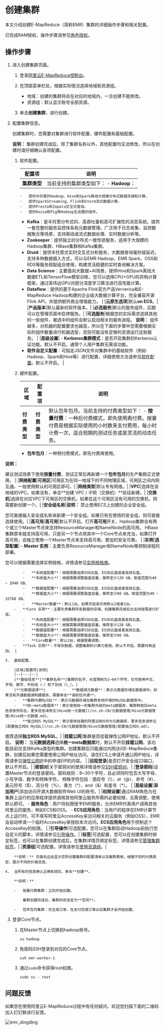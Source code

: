 # 创建集群

本文介绍创建E-MapReduce（简称EMR）集群的详细操作步骤和相关配置。

已完成RAM授权，操作步骤请参见[角色授权](/cn.zh-CN/集群管理/集群规划/角色授权.md)。

## 操作步骤

1.  进入创建集群页面。

    1.  登录[阿里云E-MapReduce控制台](https://emr.console.aliyun.com/)。

    2.  在顶部菜单栏处，根据实际情况选择地域和资源组。

        -   地域：创建的集群将会在对应的地域内，一旦创建不能修改。
        -   资源组：默认显示账号全部资源。
    3.  单击**创建集群**，进行创建。

2.  配置集群信息。

    创建集群时，您需要对集群进行软件配置、硬件配置和基础配置。

    **说明：** 集群创建完成后，除了集群名称以外，其他配置均无法修改，所以在创建时请仔细确认各项配置。

    1.  软件配置。

        |配置项|说明|
        |---|--|
        |**集群类型**|当前支持的集群类型如下：         -   **Hadoop**：
            -   提供半托管的Hadoop、Hive和Spark离线大规模分布式数据存储和计算。
            -   提供SparkStreaming、Flink和Storm流式数据计算。
            -   提供Presto和Impala交互式查询。
            -   提供Oozie和Pig等Hadoop生态圈的组件。
        -   **Kafka**：是半托管分布式的、高吞吐量和高可扩展性的消息系统。提供一套完整的服务监控体系和元数据管理。广泛用于日志收集、监控数据聚合等场景，支持离线或流式数据处理、实时数据分析等。
        -   **Zookeeper**：提供独立的分布式一致性锁服务，适用于大规模的Hadoop集群、HBase集群和Kafka集群。
        -   **Druid**：提供半托管式实时交互式分析服务，大数据查询毫秒级延迟，支持多种数据摄入方式，可以与EMR Hadoop、EMR Spark、OSS和RDS等服务搭配组合使用，构建灵活稳健的实时查询解决方案。
        -   **Data Science**：主要面向大数据+AI场景，提供Hive和Spark离线大数据ETL和TensorFlow模型训练，您可以选择CPU+GPU的异构计算框架，通过英伟达GPU对部分深度学习算法进行高性能计算。
        -   **Dataflow**：提供的基于Apache Flink官方产品Ververica和E-MapReduce Hadoop构建的企业级大数据计算平台，完全兼容开源Flink API，并提供额外商业增值能力。 |
        |**云原生选项**|默认**on ECS**。|
        |**产品版本**|默认最新的软件版本。|
        |**必选服务**|默认的服务组件，后期可以在管理页面中启停服务。|
        |**可选服务**|根据您的实际需求选择其他的一些组件，被选中的组件会默认启动相关的服务进程。 **说明：** 组件越多，对机器的配置要求也越高，所以在下面的步骤中您需要根据实际的组件数量进行机器选型，否则可能没有足够的资源运行这些服务。 |
        |**高级设置**|        -   **Kerberos集群模式**：是否开启集群的Kerberos认证功能。默认不开启。通常个人用户集群无需该功能。
        -   **软件自定义配置**：可指定JSON文件对集群中的基础软件（例如Hadoop、Spark和Hive等）进行配置，详细使用方法请参见[软件配置](/cn.zh-CN/集群管理/集群配置/配置软件自定义.md)。默认不开启。 |

    2.  硬件配置。

        |区域|配置项|说明|
        |--|---|--|
        |**付费类型**|**付费类型**|默认包年包月。当前支持的付费类型如下：         -   **按量付费**：一种后付费模式，即先使用再付费。按量付费是根据实际使用的小时数来支付费用，每小时计费一次，适合短期的测试任务或是灵活的动态任务。
        -   **包年包月**：一种预付费模式，即先付费再使用。

**说明：**

建议测试场景下使用**按量付费**，测试正常后再新建一个**包年包月**的生产集群正式使用。 |
        |**网络配置**|**可用区**|可用区为在同一地域下的不同物理区域，可用区之间内网互通。一般使用默认的可用区即可。|
        |**网络类型**|默认专有网络。|
        |**VPC**|选择在该地域的VPC。如果没有，单击**创建 VPC / 子网（交换机）**前往新建。|
        |**交换机**|选择在对应VPC下可用区的交换机，如果在这个可用区没有可用的交换机，则需要新创建一个。|
        |**安全组名称**|**说明：** 禁止使用ECS上创建的企业安全组。

您可直接输入安全组名称来新建一个安全组。如果已有在使用的安全组，则可直接选择使用。|
        |**高可用**|**高可用**|默认不开启。打开**高可用**开关，Hadoop集群会有两个或三个Master节点来支持ResourceManager和NameNode的高可用。 HBase集群原本就支持高可用，只是另一个节点用其中一个Core节点来充当，如果打开高可用，会独立使用一个Master节点来支持高可用，更加的安全可靠。 |
        |**实例**|**选型配置**|        -   **Master 实例**：主要负责ResourceManager和NameNode等控制进程的部署。

您可以根据需要选择实例规格，详情请参见[实例规格族](/cn.zh-CN/实例/实例规格族.md)。

            -   **系统盘配置**：根据需要选择SSD云盘、ESSD云盘或者高效云盘。
            -   **系统盘大小**：根据需要调整磁盘容量，推荐至少120 GB。取值范围为40 ~ 2048 GB。
            -   **数据盘配置**：根据需要选择SSD云盘、ESSD云盘或者高效云盘。
            -   **数据盘大小**：根据需要调整磁盘容量，推荐至少80 GB。取值范围为40 ~ 32768 GB。
            -   **Master数量**：默认1台。如果开启高可用默认2或者3台。
        -   **Core 实例**：主要负责集群所有数据的存储，创建集群完成后也支持按需进行扩容。
            -   **系统盘配置**：根据需要选择SSD云盘、ESSD云盘或者高效云盘。
            -   **系统盘大小**：根据需要调整磁盘容量，推荐至少120 GB。
            -   **数据盘配置**：根据需要选择SSD云盘、ESSD云盘或者高效云盘。
            -   **数据盘大小**：根据需要调整磁盘容量，推荐至少80 GB。
            -   **Core数量**：默认2台，根据需要调整。
        -   **Task 实例**：不保存数据，调整集群的计算力使用。默认不开启，需要时再追加。 |

    3.  基础配置。

        |区域|配置项|说明|
        |--|---|--|
        |**基础信息**|**集群名称**|集群的名字，长度限制为1~64个字符，仅可使用中文、字母、数字、中划线（-）和下划线（\_）。|
        |**元数据选择**|        -   **数据湖元数据**：表示元数据存储在数据湖中。如果没有开通数据湖构建服务，需要单击**请前往开通**。
        -   **集群内置MySQL**：表示元数据存储在集群本地环境的MySQL数据库中。
        -   **统一meta数据库**：表示使用统一的集群外部的meta数据库，集群释放后meta信息依然存在，更多信息请参见[Hive统一元数据](/cn.zh-CN/元数据管理/Hive元数据管理/Hive统一元数据.md)。
        -   **独立RDS MySQL**：表示使用自建的阿里云RDS作为元数据库，更多信息请参见[配置独立RDS MySQL](/cn.zh-CN/元数据管理/Hive元数据管理/配置独立RDS.md)。
推荐选择**独立RDS MySQL**。|
        |**挂载公网**|集群是否挂载弹性公网IP地址，默认不开启。 **说明：** 当**元数据选择**选择**统一meta数据库**时，默认不开启**挂载公网**，该功能目前仅支持Kafka类型的集群。创建集群后只能通过内网访问E-MapReduce集群，创建后如果您需要使用公网IP地址访问，请在ECS上申请开通公网IP地址，详情请参见[弹性公网IP](/cn.zh-CN/网络/实例IP地址介绍/弹性公网IP.md)中的申请EIP的内容。 |
        |**远程登录**|是否打开安全组22端口，默认不开启。|
        |**密钥对**|关于密钥对的使用详情请参见[SSH密钥对](/cn.zh-CN/安全/SSH密钥对/SSH密钥对概述.md)。|
        |**登录密码**|设置Master节点的登录密码，密码规则：8~30个字符，且必须同时包含大写字母、小写字母、数字和特殊字符。 特殊字符包括：感叹号（!）、at（@）、井号（\#）、美元符号（$）、百分号（%）、乘方（^）、and（&）和星号（\*）。 |
        |**高级设置**|**添加用户**|添加访问开源大数据软件Web UI的账号。|
        |**权限设置**|通过RAM角色为在集群上运行的应用程序提供调用其他阿里云服务所需的必要权限，无需调整，使用默认即可。         -   **服务角色**：用户将权限授予EMR服务，允许EMR代表用户调用其他阿里云的服务，例如ECS和OSS。
        -   **ECS应用角色**：当用户的程序在EMR计算节点上运行时，可不填写阿里云AccessKey来访问相关的云服务（例如OSS），EMR会自动申请一个临时AccessKey来授权本次访问。**ECS应用角色**用于控制这个AccessKey的权限。 |
        |**引导操作**|可选配置，您可以在集群启动Hadoop前执行您自定义的脚本，详情请参见[引导操作](/cn.zh-CN/集群管理/第三方软件/引导操作.md)。|
        |**标签**|可选配置，您可以在创建集群时绑定标签，也可以在集群创建完成后，在集群详情页绑定标签，详情请参见[管理集群标签](/cn.zh-CN/集群管理/集群配置/管理集群标签.md)。|
        |**资源组**|可选配置。详情请参见[使用资源组](/cn.zh-CN/集群管理/集群配置/使用资源组.md)。|

        **说明：** 页面右边会显示您所创建集群的配置清单以及集群费用。根据不同的付费类型，展示不同的价格信息。

    4.  当所有的信息确认正确有效后，单击**创建**。

        **说明：**

        -   按量付费集群：立刻开始创建。

            集群创建完成后，集群的状态变为**空闲**。

        -   包年包月集群：先生成订单，在支付完成订单以后集群才会开始创建。
3.  登录Core节点。

    1.  在Master节点上切换到hadoop账号。

        ```
        su hadoop
        ```

    2.  免密码SSH登录到对应的Core节点。

        ```
        ssh emr-worker-1
        ```

    3.  通过`sudo`命令获得root权限。

        ```
        sudo su - root
        ```


## 问题反馈

如果您在使用阿里云E-MapReduce过程中有任何疑问，欢迎您扫描下面的二维码加入钉钉群进行反馈。

![emr_dingding](https://static-aliyun-doc.oss-accelerate.aliyuncs.com/assets/img/zh-CN/2440659951/p81620.png)

